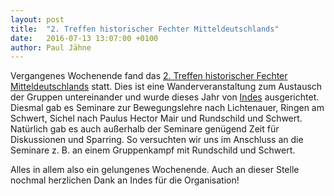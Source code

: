 ```yaml
---
layout: post
title:  "2. Treffen historischer Fechter Mitteldeutschlands"
date:   2016-07-13 13:07:00 +0100
author: Paul Jähne
---
```


Vergangenes Wochenende fand das [2. Treffen historischer Fechter Mitteldeutschlands](https://www.facebook.com/events/125081434556235/) statt. Dies ist eine Wanderveranstaltung zum Austausch der Gruppen untereinander und wurde dieses Jahr von [Indes](https://www.indes-fechtkuenste.de/) ausgerichtet. Diesmal gab es Seminare zur Bewegungslehre nach Lichtenauer, Ringen am Schwert, Sichel nach Paulus Hector Mair und Rundschild und Schwert. Natürlich gab es auch außerhalb der Seminare genügend Zeit für Diskussionen und Sparring. So versuchten wir uns im Anschluss an die Seminare z. B. an einem Gruppenkampf mit Rundschild und Schwert.

Alles in allem also ein gelungenes Wochenende. Auch an dieser Stelle nochmal herzlichen Dank an Indes für die Organisation!
